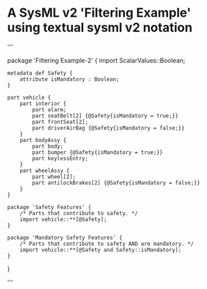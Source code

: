 # A SysML v2 'Filtering Example' using textual sysml v2 notation

'''

package 'Filtering Example-2' {
	import ScalarValues::Boolean;
	
	metadata def Safety {
		attribute isMandatory : Boolean;
	}
	
	part vehicle {
		part interior {
			part alarm;
			part seatBelt[2] {@Safety{isMandatory = true;}}
			part frontSeat[2];
			part driverAirBag {@Safety{isMandatory = false;}}
		}
		part bodyAssy {
			part body;
			part bumper {@Safety{isMandatory = true;}}
			part keylessEntry;
		}
		part wheelAssy {
			part wheel[2];
			part antilockBrakes[2] {@Safety{isMandatory = false;}}
		}
	}
	
	package 'Safety Features' {
		/* Parts that contribute to safety. */		
		import vehicle::**[@Safety];
	}
	
	package 'Mandatory Safety Features' {
		/* Parts that contribute to safety AND are mandatory. */
		import vehicle::**[@Safety and Safety::isMandatory];
	}
}

'''

